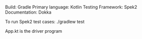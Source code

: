 Build: Gradle
Primary language: Kotlin
Testing Framework: Spek2
Documentation: Dokka

To run Spek2 test cases: ./gradlew test

App.kt is the driver program